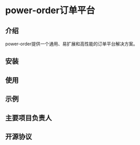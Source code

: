 # power-order订单平台
## 介绍
power-order提供一个通用、易扩展和高性能的订单平台解决方案。

## 安装

## 使用

## 示例

## 主要项目负责人

## 开源协议